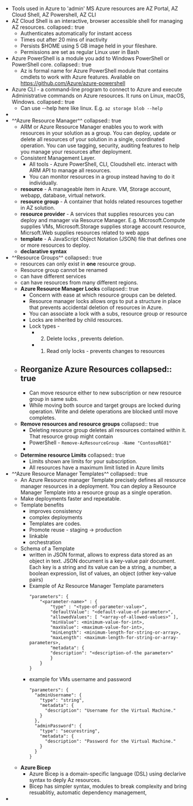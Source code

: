 - Tools used in Azure to 'admin' MS Azure resources are AZ Portal, AZ Cloud Shell, AZ Powershell, AZ CLI
- AZ Cloud Shell is an interactive, browser accessible shell for managing AZ resources.
  collapsed:: true
	- Authenticates automatically for instant access
	- Times out after 20 mins of inactivity
	- Persists $HOME using 5 GB image held in your fileshare.
	- Permissions are set as regular Linux user in Bash
- Azure PowerShell is a module you add to Windows PowerShell or PowerShell core.
  collapsed:: true
	- Az is formal name for Azure PowerShell module that contains cmdlets to work with Azure features. Available on https://github.com/Azure/azure-powershell
- Azure CLI - a command-line program to connect to Azure and execute Administrative commands on Azure resources. It runs on Linux, macOS, Windows.
  collapsed:: true
	- Can use --help here like linux. E.g. `az storage blob --help`
-
- ^^Azure Resource Manager^^
  collapsed:: true
	- ARM or Azure Resource Manager enables you to work with resources in your solution as a group. You can deploy, update or delete all resources of your solution in a single, coordinated operation. You can use tagging, security, auditing features to help you manage your resources after deployment.
	- Consistent Management Layer.
		- All tools - Azure PowerShell, CLI, Cloudshell etc. interact with ARM API to manage all resources.
		- You can monitor resources in a group instead having to do it individually.
	- **resource** - A manageable item in Azure. VM, Storage account, webapp, database, virtual network.
	- **resource group** - A container that holds related resources together in AZ solution.
	- **resource provider** - A services that supplies resources you can deploy and manager via Resource Manager. E.g. Microsoft.Compute supplies VMs, Microsoft.Storage supplies storage account resource, Micrsoft.Web supplies resources related to web apps
	- **template** - A JavaScript Object Notation (JSON) file that defines one or more resources to deploy.
	- **declarative syntax**
- ^^Resource Groups^^
  collapsed:: true
	- resources can only exist in **one** resource group.
	- Resource group cannot be renamed
	- can have different services
	- can have resources from many different regions.
	- **Azure Resource Manager Locks**
	  collapsed:: true
		- Concern with ease at which resource groups can be deleted.
		- Resource manager locks allows orgs to put a structure in place that prevents accidental deletion of resources in Azure.
		- You can associate a lock with a subs, resource group or resource
		- Locks are inherited by child resources.
		- Lock types -
			- 2. Delete locks , prevents deletion.
			- 1. Read only locks - prevents changes to resources
	- **Reorganize Azure Resources**
	  collapsed:: true
		-
		- Can move resource either to new subscription or new resource group in same subs.
		- While moving both source and target groups are locked during operation. Write and delete operations are blocked until move completes.
	- **Remove resources and resource groups**
	  collapsed:: true
		- Deleting resource group deletes all resources contained within it. That resource group might contain
		- PowerShell - `Remove-AzResourceGroup -Name "ContosoRG01"`
		-
	- **Determine resource Limits** 
	  collapsed:: true
		- Limits shown are limits for your subscription.
		- All resources have a maximum limit listed in Azure limits
- ^^Azure Resource Manager Templates^^
  collapsed:: true
	- An Azure Resource manager Template precisely defines all resource manager resources in a deployment. You can deploy a Resource Manager Template into a resource group as a single operation.
	- Make deployments faster and repeatable.
	- Template benefits
		- improves consistency
		- complex deployments
		- Templates are codes.
		- Promote reuse - staging -> production
		- linkable
		- orchestration
	- Schema of a Template
		- written in JSON format, allows to express data stored as an object in text. JSON document is a key-value pair document. Each key is a string and its value can be a string, a number, a boolean expression, list of values, an object (other key-value pairs)
		- Example of Az Resource Manager Template parameters
		  ````
		  "parameters": {
		      "<parameter-name>" : {
		          "type" : "<type-of-parameter-value>",
		          "defaultValue": "<default-value-of-parameter>",
		          "allowedValues": [ "<array-of-allowed-values>" ],
		          "minValue": <minimum-value-for-int>,
		          "maxValue": <maximum-value-for-int>,
		          "minLength": <minimum-length-for-string-or-array>,
		          "maxLength": <maximum-length-for-string-or-array-parameters>,
		          "metadata": {
		          "description": "<description-of-the parameter>"
		          }
		      }
		  }
		  ````
		- example for VMs username and password
		  ````
		  "parameters": {
		    "adminUsername": {
		      "type": "string",
		      "metadata": {
		        "description": "Username for the Virtual Machine."
		      }
		    },
		    "adminPassword": {
		      "type": "securestring",
		      "metadata": {
		        "description": "Password for the Virtual Machine."
		      }
		    }
		  }
		  ````
	- **Azure Bicep**
		- Azure Bicep is a domain-specific language (DSL) using declarive syntax to deply Az resources.
		- Bicep has simpler syntax, modules to break complexity and bring resuablitiy, automatic dependency management,
-